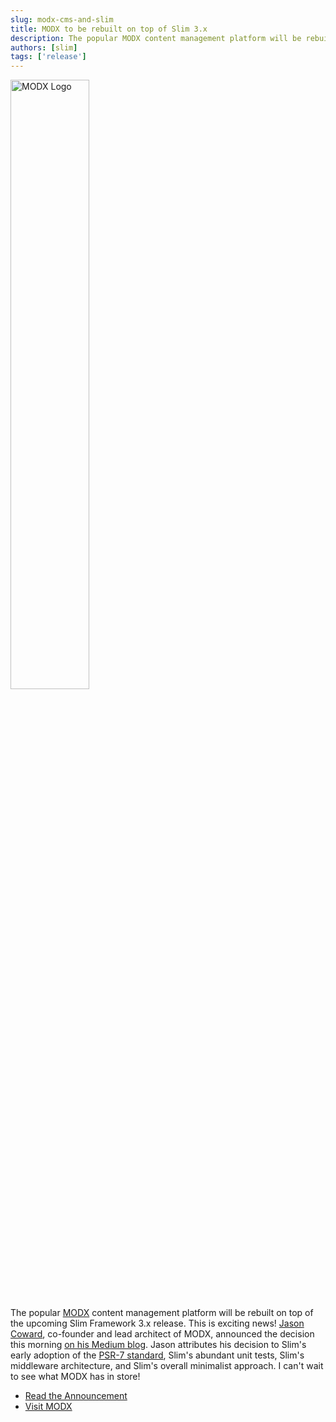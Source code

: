 ```yaml
---
slug: modx-cms-and-slim
title: MODX to be rebuilt on top of Slim 3.x
description: The popular MODX content management platform will be rebuilt on top of the Slim Framework.
authors: [slim]
tags: ['release']
---
```


<img src="/assets/images/modx-logo.png" alt="MODX Logo" width="50%"/>


<!-- truncate -->


The popular [MODX](http://modx.com) content management platform will be rebuilt on top of the upcoming Slim Framework 3.x release. This is exciting news! [Jason Coward](https://twitter.com/drumshaman), co-founder and lead architect of MODX, announced the decision this morning [on his Medium blog](https://medium.com/@drumshaman/keeping-modx-relevant-part-two-15a37eab5b48). Jason attributes his decision to Slim's early adoption of the [PSR-7 standard](https://github.com/php-fig/fig-standards/blob/master/proposed/http-message.md), Slim's abundant unit tests, Slim's middleware architecture, and Slim's overall minimalist approach. I can't wait to see what MODX has in store!

* [Read the Announcement](https://medium.com/@drumshaman/keeping-modx-relevant-part-two-15a37eab5b48)
* [Visit MODX](http://modx.com)